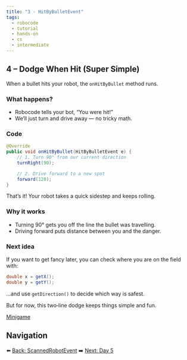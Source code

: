 ```yaml
---
title: "3 - HitByBulletEvent"
tags:
  - robocode
  - tutorial
  - hands-on
  - cs
  - intermediate
---
```


## 4 – Dodge When Hit (Super Simple)

When a bullet hits your robot, the `onHitByBullet` method runs.

### What happens?

- Robocode tells your bot, “You were hit!”
- We’ll just turn and drive away — no tricky math.

### Code

```java
@Override
public void onHitByBullet(HitByBulletEvent e) {
    // 1. Turn 90° from our current direction
    turnRight(90);

    // 2. Drive forward to a new spot
    forward(120);
}
```

That’s it! Your robot takes a quick sidestep and keeps rolling.

### Why it works

- Turning 90° gets you off the line the bullet was travelling.
- Driving forward puts distance between you and the danger.

### Next idea

If you want to get fancy later, you can check where you are on the field with:

```java
double x = getX();
double y = getY();
```

…and use `getDirection()` to decide which way is safest.

But for now, this two‑line dodge keeps things simple and fun.

[Minigame](/robocode/Day-4/04_minigame)

## Navigation

⬅️ [Back: ScannedRobotEvent](/robocode/Day-4/01_scanned_robot_event)
➡️ [Next: Day 5](/robocode/Day-5/index)
